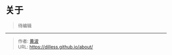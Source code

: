 # 关于


> 待编辑


---

> 作者: [黄波](https://dilless.github.io)  
> URL: https://dilless.github.io/about/  

